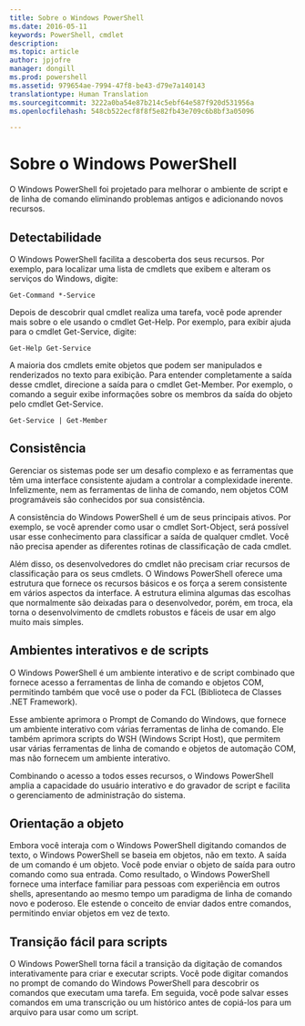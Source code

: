 ```yaml
---
title: Sobre o Windows PowerShell
ms.date: 2016-05-11
keywords: PowerShell, cmdlet
description: 
ms.topic: article
author: jpjofre
manager: dongill
ms.prod: powershell
ms.assetid: 979654ae-7994-47f8-be43-d79e7a140143
translationtype: Human Translation
ms.sourcegitcommit: 3222a0ba54e87b214c5ebf64e587f920d531956a
ms.openlocfilehash: 548cb522ecf8f8f5e82fb43e709c6b8bf3a05096

---
```


# Sobre o Windows PowerShell
O Windows PowerShell foi projetado para melhorar o ambiente de script e de linha de comando eliminando problemas antigos e adicionando novos recursos.

## Detectabilidade
O Windows PowerShell facilita a descoberta dos seus recursos. Por exemplo, para localizar uma lista de cmdlets que exibem e alteram os serviços do Windows, digite:

```
Get-Command *-Service
```

Depois de descobrir qual cmdlet realiza uma tarefa, você pode aprender mais sobre o ele usando o cmdlet Get-Help. Por exemplo, para exibir ajuda para o cmdlet Get-Service, digite:

```
Get-Help Get-Service
```
A maioria dos cmdlets emite objetos que podem ser manipulados e renderizados no texto para exibição. Para entender completamente a saída desse cmdlet, direcione a saída para o cmdlet Get-Member. Por exemplo, o comando a seguir exibe informações sobre os membros da saída do objeto pelo cmdlet Get-Service.

```
Get-Service | Get-Member
```

## Consistência
Gerenciar os sistemas pode ser um desafio complexo e as ferramentas que têm uma interface consistente ajudam a controlar a complexidade inerente. Infelizmente, nem as ferramentas de linha de comando, nem objetos COM programáveis são conhecidos por sua consistência.

A consistência do Windows PowerShell é um de seus principais ativos. Por exemplo, se você aprender como usar o cmdlet Sort-Object, será possível usar esse conhecimento para classificar a saída de qualquer cmdlet. Você não precisa apender as diferentes rotinas de classificação de cada cmdlet.

Além disso, os desenvolvedores do cmdlet não precisam criar recursos de classificação para os seus cmdlets. O Windows PowerShell oferece uma estrutura que fornece os recursos básicos e os força a serem consistente em vários aspectos da interface. A estrutura elimina algumas das escolhas que normalmente são deixadas para o desenvolvedor, porém, em troca, ela torna o desenvolvimento de cmdlets robustos e fáceis de usar em algo muito mais simples.

## Ambientes interativos e de scripts
O Windows PowerShell é um ambiente interativo e de script combinado que fornece acesso a ferramentas de linha de comando e objetos COM, permitindo também que você use o poder da FCL (Biblioteca de Classes .NET Framework).

Esse ambiente aprimora o Prompt de Comando do Windows, que fornece um ambiente interativo com várias ferramentas de linha de comando. Ele também aprimora scripts do WSH (Windows Script Host), que permitem usar várias ferramentas de linha de comando e objetos de automação COM, mas não fornecem um ambiente interativo.

Combinando o acesso a todos esses recursos, o Windows PowerShell amplia a capacidade do usuário interativo e do gravador de script e facilita o gerenciamento de administração do sistema.

## Orientação a objeto
Embora você interaja com o Windows PowerShell digitando comandos de texto, o Windows PowerShell se baseia em objetos, não em texto. A saída de um comando é um objeto. Você pode enviar o objeto de saída para outro comando como sua entrada. Como resultado, o Windows PowerShell fornece uma interface familiar para pessoas com experiência em outros shells, apresentando ao mesmo tempo um paradigma de linha de comando novo e poderoso. Ele estende o conceito de enviar dados entre comandos, permitindo enviar objetos em vez de texto.

## Transição fácil para scripts
O Windows PowerShell torna fácil a transição da digitação de comandos interativamente para criar e executar scripts. Você pode digitar comandos no prompt de comando do Windows PowerShell para descobrir os comandos que executam uma tarefa. Em seguida, você pode salvar esses comandos em uma transcrição ou um histórico antes de copiá-los para um arquivo para usar como um script.




<!--HONumber=Aug16_HO4-->


